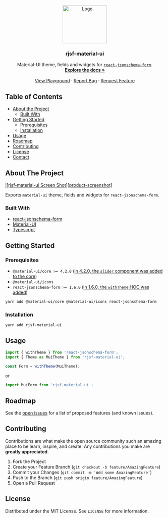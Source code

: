 <!--
*** Thanks for checking out this README Template. If you have a suggestion that would
*** make this better please fork the repo and create a pull request or simple open
*** an issue with the tag "enhancement".
*** Thanks again! Now go create something AMAZING! :D
-->

<!-- PROJECT SHIELDS -->
<!--
*** I'm using markdown "reference style" links for readability.
*** Reference links are enclosed in brackets [ ] instead of parentheses ( ).
*** See the bottom of this document for the declaration of the reference variables
*** for build-url, contributors-url, etc. This is an optional, concise syntax you may use.
*** https://www.markdownguide.org/basic-syntax/#reference-style-links
-->

<!-- PROJECT LOGO -->
<br />
<p align="center">
  <a href="https://github.com/cybertec-postgresql/rjsf-material-ui">
    <img src="https://raw.githubusercontent.com/cybertec-postgresql/rjsf-material-ui/master/rjsf-material-ui-logo.png" alt="Logo" width="140" height="120">
  </a>

  <h3 align="center">rjsf-material-ui</h3>

  <p align="center">
  Material-UI theme, fields and widgets for <a href="https://github.com/mozilla-services/react-jsonschema-form/"><code>react-jsonschema-form</code></a>.
    <br />
    <a href="https://github.com/cybertec-postgresql/rjsf-material-ui"><strong>Explore the docs »</strong></a>
    <br />
    <br />
    <a href="https://cybertec-postgresql.github.io/rjsf-material-ui/">View Playground</a>
    ·
    <a href="https://github.com/cybertec-postgresql/rjsf-material-ui/issues">Report Bug</a>
    ·
    <a href="https://github.com/cybertec-postgresql/rjsf-material-ui/issues">Request Feature</a>
  </p>
</p>

<!-- TABLE OF CONTENTS -->

## Table of Contents

- [About the Project](#about-the-project)
  - [Built With](#built-with)
- [Getting Started](#getting-started)
  - [Prerequisites](#prerequisites)
  - [Installation](#installation)
- [Usage](#usage)
- [Roadmap](#roadmap)
- [Contributing](#contributing)
- [License](#license)
- [Contact](#contact)

<!-- ABOUT THE PROJECT -->

## About The Project

[![rjsf-material-ui Screen Shot][product-screenshot]](https://cybertec-postgresql.github.io/rjsf-material-ui)

Exports `material-ui` theme, fields and widgets for `react-jsonschema-form`.

### Built With

- [react-jsonschema-form](https://github.com/mozilla-services/react-jsonschema-form/)
- [Material-UI](https://material-ui.com/)
- [Typescript](https://www.typescriptlang.org/)

<!-- GETTING STARTED -->

## Getting Started

### Prerequisites

- `@material-ui/core >= 4.2.0` ([in 4.2.0, the `slider` component was added to the core](https://github.com/mui-org/material-ui/pull/16416))
- `@material-ui/icons`
- `react-jsonschema-form >= 1.6.0` ([in 1.6.0, the `withTheme` HOC was added](https://github.com/mozilla-services/react-jsonschema-form/pull/1226))

```sh
yarn add @material-ui/core @material-ui/icons react-jsonschema-form
```

### Installation

```sh
yarn add rjsf-material-ui
```

<!-- USAGE EXAMPLES -->

## Usage

```javascript
import { withTheme } from 'react-jsonschema-form';
import { Theme as MuiTheme } from 'rjsf-material-ui';

const Form = withTheme(MuiTheme);
```

or

```javascript
import MuiForm from 'rjsf-material-ui';
```

<!-- ROADMAP -->

## Roadmap

See the [open issues](https://cybertec-postgresql.github.io/rjsf-material-ui/issues) for a list of proposed features (and known issues).

<!-- CONTRIBUTING -->

## Contributing

Contributions are what make the open source community such an amazing place to be learn, inspire, and create. Any contributions you make are **greatly appreciated**.

1. Fork the Project
2. Create your Feature Branch (`git checkout -b feature/AmazingFeature`)
3. Commit your Changes (`git commit -m 'Add some AmazingFeature'`)
4. Push to the Branch (`git push origin feature/AmazingFeature`)
5. Open a Pull Request

<!-- LICENSE -->

## License

Distributed under the MIT License. See `LICENSE` for more information.

<!-- CONTACT -->


